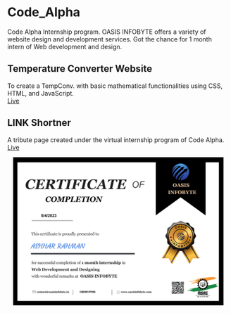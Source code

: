 # Code_Alpha

 Code Alpha Internship program.
OASIS INFOBYTE offers a variety of website design and development services. Got the chance for 1 month intern of Web development and design.



## Temperature Converter Website
To create a TempConv. with basic mathematical functionalities using CSS, HTML, and JavaScript. <br>
[Live](https://ashhar-rahman.github.io/Code_Alpha/TempConverter/index.html)

## LINK Shortner
A tribute page created under the virtual internship program of Code Alpha. <br>
[Live](https://ashhar-rahman.github.io/Code_Alpha/URL_Shortener/index.html)


<div align="center">
<img height="337px" src="https://github.com/ashhar-rahman/Code_Alpha/blob/main/CERTIFICATE/ASHHAR%20RAHMAN%20Certificate.jpg">
<!-- <img width="337px" src="https://github.com/ashhar-rahman/OASIS-INFOBYTE/blob/main/CERTIFICATE/ASHHAR%20RAHMAN%20Offer%20Letter.jpg"> -->
</div>
